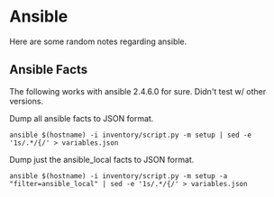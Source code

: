 # Ansible
Here are some random notes regarding ansible.


## Ansible Facts
The following works with ansible 2.4.6.0 for sure. Didn't test w/ other versions.

Dump all ansible facts to JSON format.
```
ansible $(hostname) -i inventory/script.py -m setup | sed -e '1s/.*/{/' > variables.json
```

Dump just the ansible_local facts to JSON format.
```
ansible $(hostname) -i inventory/script.py -m setup -a "filter=ansible_local" | sed -e '1s/.*/{/' > variables.json
```

